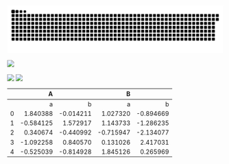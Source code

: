<picture>
  <source media="(prefers-color-scheme: dark)" srcset="github-user-contribution.svg" />
  <source media="(prefers-color-scheme: light)" srcset="github-user-contribution.svg" />
  <img alt="github-snake" src="github-user-contribution.svg" />
</picture>

![](https://github-profile-summary-cards.vercel.app/api/cards/profile-details?username=Neko1313&theme=solarized_dark)

![](https://github-profile-summary-cards.vercel.app/api/cards/repos-per-language?username=Neko1313&theme=solarized_dark)
![](https://github-profile-summary-cards.vercel.app/api/cards/productive-time?username=Neko1313&theme=solarized_dark)

|  | A         |         | B         |    |     
|-: | ---------: | ---------: | ---------: | ---------:|
|  | a         | b         | a         | b        |
|0 | 1.840388  | -0.014211 | 1.027320  | -0.894669|
|1 | -0.584125 | 1.572917  | 1.143733  | -1.286235|
|2 | 0.340674  | -0.440992 | -0.715947 | -2.134077|
|3 | -1.092258 | 0.840570  | 0.131026  | 2.417031 |
|4 | -0.525039 | -0.814928 | 1.845126  | 0.265969 |



